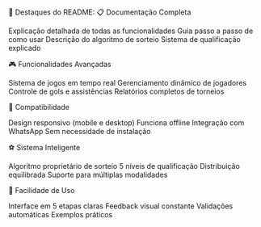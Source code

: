 🎯 Destaques do README:
📋 Documentação Completa

Explicação detalhada de todas as funcionalidades
Guia passo a passo de como usar
Descrição do algoritmo de sorteio
Sistema de qualificação explicado

🎮 Funcionalidades Avançadas

Sistema de jogos em tempo real
Gerenciamento dinâmico de jogadores
Controle de gols e assistências
Relatórios completos de torneios

📱 Compatibilidade

Design responsivo (mobile e desktop)
Funciona offline
Integração com WhatsApp
Sem necessidade de instalação

⚽ Sistema Inteligente

Algoritmo proprietário de sorteio
5 níveis de qualificação
Distribuição equilibrada
Suporte para múltiplas modalidades

🔧 Facilidade de Uso

Interface em 5 etapas claras
Feedback visual constante
Validações automáticas
Exemplos práticos
